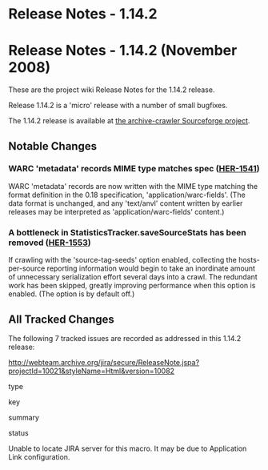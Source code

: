 # Release Notes - 1.14.2

# Release Notes - 1.14.2 (November 2008)

These are the project wiki Release Notes for the 1.14.2 release.

Release 1.14.2 is a 'micro' release with a number of small bugfixes.

The 1.14.2 release is available at [the archive-crawler Sourceforge
project](https://sourceforge.net/project/showfiles.php?group_id=73833&package_id=73980&release_id=638940).

## Notable Changes

### WARC 'metadata' records MIME type matches spec ([HER-1541](https://webarchive.jira.com/browse/HER-1541))

WARC 'metadata' records are now written with the MIME type matching the
format definition in the 0.18 specification, 'application/warc-fields'.
(The data format is unchanged, and any 'text/anvl' content written by
earlier releases may be interpreted as 'application/warc-fields'
content.)

### A bottleneck in StatisticsTracker.saveSourceStats has been removed ([HER-1553](https://webarchive.jira.com/browse/HER-1553))

If crawling with the 'source-tag-seeds' option enabled, collecting the
hosts-per-source reporting information would begin to take an inordinate
amount of unnecessary serialization effort several days into a crawl.
The redundant work has been skipped, greatly improving performance when
this option is enabled. (The option is by default off.)

## All Tracked Changes

The following 7 tracked issues are recorded as addressed in this 1.14.2
release:

<http://webteam.archive.org/jira/secure/ReleaseNote.jspa?projectId=10021&styleName=Html&version=10082>

type

key

summary

status

Unable to locate JIRA server for this macro. It may be due to
Application Link configuration.
